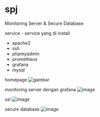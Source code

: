 # spj

Monitoring Server &  Secure Database 

service - service yang di install

- apache2
- ssh
- phpmyadmin
- prometheus
- grafana
- mysql

homepage 
![gambar](https://github.com/jhopan1/spj/assets/148057998/ce334ed6-b7db-42f3-9ea1-7df073f1a7c9)

monitoring server dengan grafana
![image](https://github.com/jhopan1/spj/assets/148057998/750251dc-4bad-4d1a-85bb-41794a4cdfb2)

ssl
![image](https://github.com/jhopan1/spj/assets/148057998/77268933-41cd-4da0-a700-fffbaf77a5e1)

secure database 
![image](https://github.com/jhopan1/spj/assets/148057998/99d9ddc9-a218-467b-bb04-27117d6803fe)

